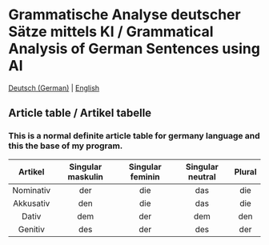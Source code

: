 # Grammatische Analyse deutscher Sätze mittels KI / Grammatical Analysis of German Sentences using AI

[Deutsch (German)](/docs/de/README.md) | [English](/docs/en/README.md)


## Article table / Artikel tabelle
### This is a normal definite article table for germany language and this the base of my program.
|Artikel |Singular maskulin|Singular feminin|Singular neutral|Plural|
| :---: | :---: | :---: | :---: | :---: |
| Nominativ | der | die | das | die |
| Akkusativ | den | die | das | die |
| Dativ | dem | der | dem | den |
| Genitiv | des | der | des | der |
